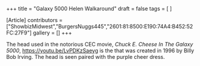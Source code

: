 +++
title = "Galaxy 5000 Helen Walkaround"
draft = false
tags = [ ]

[Article]
contributors = ["ShowbizMidwest","BurgersNuggs445","2601:81:8500:E190:74A4:B452:52FC:27F9"]
gallery = []
+++

The head used in the notorious CEC movie, _Chuck E. Cheese In The Galaxy 5000_,<ref> https://youtu.be/LvPDKzSaeyg</ref> is the  that was created in 1996 by Billy Bob Irving. The head is seen paired with the purple cheer dress.